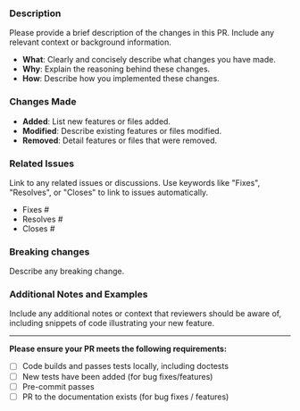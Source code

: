 ### Description

Please provide a brief description of the changes in this PR. Include any relevant context or background information.

- **What**: Clearly and concisely describe what changes you have made.
- **Why**: Explain the reasoning behind these changes. 
- **How**: Describe how you implemented these changes.

### Changes Made

- **Added**: List new features or files added.
- **Modified**: Describe existing features or files modified.
- **Removed**: Detail features or files that were removed.

### Related Issues

Link to any related issues or discussions. Use keywords like "Fixes", "Resolves", or "Closes" to link to issues automatically.

- Fixes #
- Resolves #
- Closes #

### Breaking changes

Describe any breaking change.


### Additional Notes and Examples

Include any additional notes or context that reviewers should be aware of, including snippets of code illustrating your new feature.

---

**Please ensure your PR meets the following requirements:**

- [ ] Code builds and passes tests locally, including doctests
- [ ] New tests have been added (for bug fixes/features)
- [ ] Pre-commit passes
- [ ] PR to the documentation exists (for bug fixes / features)